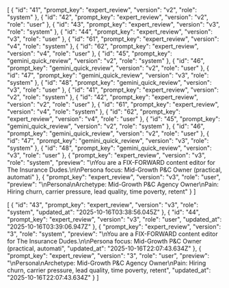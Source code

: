 [
  {
    "id": "41",
    "prompt_key": "expert_review",
    "version": "v2",
    "role": "system"
  },
  {
    "id": "42",
    "prompt_key": "expert_review",
    "version": "v2",
    "role": "user"
  },
  {
    "id": "43",
    "prompt_key": "expert_review",
    "version": "v3",
    "role": "system"
  },
  {
    "id": "44",
    "prompt_key": "expert_review",
    "version": "v3",
    "role": "user"
  },
  {
    "id": "61",
    "prompt_key": "expert_review",
    "version": "v4",
    "role": "system"
  },
  {
    "id": "62",
    "prompt_key": "expert_review",
    "version": "v4",
    "role": "user"
  },
  {
    "id": "45",
    "prompt_key": "gemini_quick_review",
    "version": "v2",
    "role": "system"
  },
  {
    "id": "46",
    "prompt_key": "gemini_quick_review",
    "version": "v2",
    "role": "user"
  },
  {
    "id": "47",
    "prompt_key": "gemini_quick_review",
    "version": "v3",
    "role": "system"
  },
  {
    "id": "48",
    "prompt_key": "gemini_quick_review",
    "version": "v3",
    "role": "user"
  },
  {
    "id": "41",
    "prompt_key": "expert_review",
    "version": "v2",
    "role": "system"
  },
  {
    "id": "42",
    "prompt_key": "expert_review",
    "version": "v2",
    "role": "user"
  },
  {
    "id": "61",
    "prompt_key": "expert_review",
    "version": "v4",
    "role": "system"
  },
  {
    "id": "62",
    "prompt_key": "expert_review",
    "version": "v4",
    "role": "user"
  },
  {
    "id": "45",
    "prompt_key": "gemini_quick_review",
    "version": "v2",
    "role": "system"
  },
  {
    "id": "46",
    "prompt_key": "gemini_quick_review",
    "version": "v2",
    "role": "user"
  },
  {
    "id": "47",
    "prompt_key": "gemini_quick_review",
    "version": "v3",
    "role": "system"
  },
  {
    "id": "48",
    "prompt_key": "gemini_quick_review",
    "version": "v3",
    "role": "user"
  },
  {
    "prompt_key": "expert_review",
    "version": "v3",
    "role": "system",
    "preview": "\nYou are a FIX-FORWARD content editor for The Insurance Dudes.\n\nPersona focus: Mid-Growth P&C Owner (practical, automati"
  },
  {
    "prompt_key": "expert_review",
    "version": "v3",
    "role": "user",
    "preview": "\nPersona\nArchetype: Mid-Growth P&C Agency Owner\nPain: Hiring churn, carrier pressure, lead quality, time poverty, retent"
  }
]

[
  {
    "id": "43",
    "prompt_key": "expert_review",
    "version": "v3",
    "role": "system",
    "updated_at": "2025-10-16T03:38:56.045Z"
  },
  {
    "id": "44",
    "prompt_key": "expert_review",
    "version": "v3",
    "role": "user",
    "updated_at": "2025-10-16T03:39:06.947Z"
  },
  {
    "prompt_key": "expert_review",
    "version": "3",
    "role": "system",
    "preview": "\nYou are a FIX-FORWARD content editor for The Insurance Dudes.\n\nPersona focus: Mid-Growth P&C Owner (practical, automati",
    "updated_at": "2025-10-16T22:07:43.634Z"
  },
  {
    "prompt_key": "expert_review",
    "version": "3",
    "role": "user",
    "preview": "\nPersona\nArchetype: Mid-Growth P&C Agency Owner\nPain: Hiring churn, carrier pressure, lead quality, time poverty, retent",
    "updated_at": "2025-10-16T22:07:43.634Z"
  }
]
